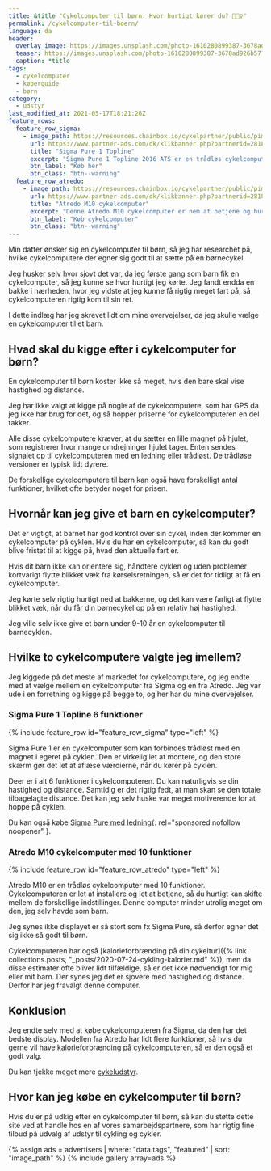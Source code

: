 ```yaml
---
title: &title "Cykelcomputer til børn: Hvor hurtigt kører du? 🚴🚴‍♀️"
permalink: /cykelcomputer-til-boern/
language: da
header:
  overlay_image: https://images.unsplash.com/photo-1610280899387-3678ad926b57?ixid=MnwxMjA3fDB8MHxwaG90by1wYWdlfHx8fGVufDB8fHx8&ixlib=rb-1.2.1&auto=format&fit=crop&h=630&w=1200&q=80
  teaser: https://images.unsplash.com/photo-1610280899387-3678ad926b57?ixid=MnwxMjA3fDB8MHxwaG90by1wYWdlfHx8fGVufDB8fHx8&ixlib=rb-1.2.1&auto=format&fit=crop&h=300&w=400&q=60
  caption: *title
tags:
  - cykelcomputer
  - køberguide
  - børn
category:
  - Udstyr
last_modified_at: 2021-05-17T18:21:26Z
feature_rows:
  feature_row_sigma:
    - image_path: https://resources.chainbox.io/cykelpartner/public/pim/5ac503b8-83ee-42d2-89eb-feb8acbab276/4903102_B_default.jpg
      url: https://www.partner-ads.com/dk/klikbanner.php?partnerid=28187&bannerid=10706&htmlurl=https://www.cykelpartner.dk/traadloese-cykelcomputere/sigma-pure-1-ats---traadloes-cykelcomputer---trendline
      title: "Sigma Pure 1 Topline"
      excerpt: "Sigma Pure 1 Topline 2016 ATS er en trådløs cykelcomputer med 6 funktioner, som kan give dig forskellige informationer om dine cykelture. Hvis du interesserer dig for, hvor hurtigt du kører, eller hvor langt du har kørt en given dag, eller hvor langt du kører på en hel uge eller et år, er denne enhed skræddersyet til dig."
      btn_label: "Køb her"
      btn_class: "btn--warning"
  feature_row_atredo:
    - image_path: https://resources.chainbox.io/cykelpartner/public/pim/3c41e067-55d1-4181-8b1b-9d135c39b094/AT7518110_B_default.jpg
      url: https://www.partner-ads.com/dk/klikbanner.php?partnerid=28187&bannerid=10706&htmlurl=https://www.cykelpartner.dk/traadloese-cykelcomputere/atredo---m10--cykelcomputer-med-10-funktioner---traadloes---sort
      title: "Atredo M10 cykelcomputer"
      excerpt: "Denne Atredo M10 cykelcomputer er nem at betjene og hurtig at tage i brug. Den giver dig mulighed for at skifte imellem lille display med mange informationer eller stort display med færre oplysninger."
      btn_label: "Køb cykelcomputer"
      btn_class: "btn--warning"
---
```


Min datter ønsker sig en cykelcomputer til børn, så jeg har researchet på, hvilke cykelcomputere der egner sig godt til at sætte på en børnecykel.

Jeg husker selv hvor sjovt det var, da jeg første gang som barn fik en cykelcomputer, så jeg kunne se hvor hurtigt jeg kørte. Jeg fandt endda en bakke i nærheden, hvor jeg vidste at jeg kunne få rigtig meget fart på, så cykelcomputeren rigtig kom til sin ret.

I dette indlæg har jeg skrevet lidt om mine overvejelser, da jeg skulle vælge en cykelcomputer til et barn.

## Hvad skal du kigge efter i cykelcomputer for børn?

En cykelcomputer til børn koster ikke så meget, hvis den bare skal vise hastighed og distance.

Jeg har ikke valgt at kigge på nogle af de cykelcomputere, som har GPS da jeg ikke har brug for det, og så hopper priserne for cykelcomputeren en del takker.

Alle disse cykelcomputere kræver, at du sætter en lille magnet på hjulet, som registrerer hvor mange omdrejninger hjulet tager. Enten sendes signalet op til cykelcomputeren med en ledning eller trådløst. De trådløse versioner er typisk lidt dyrere.

De forskellige cykelcomputere til børn kan også have forskelligt antal funktioner, hvilket ofte betyder noget for prisen.

## Hvornår kan jeg give et barn en cykelcomputer?

Det er vigtigt, at barnet har god kontrol over sin cykel, inden der kommer en cykelcomputer på cyklen. Hvis du har en cykelcomputer, så kan du godt blive fristet til at kigge på, hvad den aktuelle fart er.

Hvis dit barn ikke kan orientere sig, håndtere cyklen og uden problemer kortvarigt flytte blikket væk fra kørselsretningen, så er det for tidligt at få en cykelcomputer.

Jeg kørte selv rigtig hurtigt ned at bakkerne, og det kan være farligt at flytte blikket væk, når du får din børnecykel op på en relativ høj hastighed.

Jeg ville selv ikke give et barn under 9-10 år en cykelcomputer til barnecyklen.

## Hvilke to cykelcomputere valgte jeg imellem?

Jeg kiggede på det meste af markedet for cykelcomputere, og jeg endte med at vælge mellem en cykelcomputer fra Sigma og en fra Atredo. Jeg var ude i en forretning og kigge på begge to, og her har du mine overvejelser.

### Sigma Pure 1 Topline 6 funktioner

{% include feature_row id="feature_row_sigma" type="left" %}

Sigma Pure 1 er en cykelcomputer som kan forbindes trådløst med en magnet i egeret på cyklen. Den er virkelig let at montere, og den store skærm gør det let at aflæse værdierne, når du kører på cyklen.

Deer er i alt 6 funktioner i cykelcomputeren. Du kan naturligvis se din hastighed og distance. Samtidig er det rigtig fedt, at man skan se den totale tilbagelagte distance. Det kan jeg selv huske var meget motiverende for at hoppe på cyklen.

Du kan også købe [Sigma Pure med ledning](https://www.partner-ads.com/dk/klikbanner.php?partnerid=28187&bannerid=10706&htmlurl=https://www.cykelpartner.dk/cykelcomputere-med-ledning/sigma-pure-1---cykelcomputer-med-ledning---trendline){: rel="sponsored nofollow noopener" }.

### Atredo M10 cykelcomputer med 10 funktioner

{% include feature_row id="feature_row_atredo" type="left" %}

Atredo M10 er en trådløs cykelcomputer med 10 funktioner. Cykelcomputeren er let at installere og let at betjene, så du hurtigt kan skifte mellem de forskellige indstillinger. Denne computer minder utrolig meget om den, jeg selv havde som barn.

Jeg synes ikke displayet er så stort som fx Sigma Pure, så derfor egner det sig ikke så godt til børn.

Cykelcomputeren har også [kalorieforbrænding på din cykeltur]({% link collections.posts, "_posts/2020-07-24-cykling-kalorier.md" %}), men da disse estimater ofte bliver lidt tilfældige, så er det ikke nødvendigt for mig eller mit barn. Der synes jeg det er sjovere med hastighed og distance. Derfor har jeg fravalgt denne computer.

## Konklusion

Jeg endte selv med at købe cykelcomputeren fra Sigma, da den har det bedste display. Modellen fra Atredo har lidt flere funktioner, så hvis du gerne vil have kalorieforbrænding på cykelcomputeren, så er den også et godt valg.

Du kan tjekke meget mere [cykeludstyr](/cykeludstyr/).

## Hvor kan jeg købe en cykelcomputer til børn?

Hvis du er på udkig efter en cykelcomputer til børn, så kan du støtte dette site ved at handle hos en af vores samarbejdspartnere, som har rigtig fine tilbud på udvalg af udstyr til cykling og cykler.

{% assign ads = advertisers | where: "data.tags", "featured" | sort: "image_path" %}
{% include gallery array=ads %}
